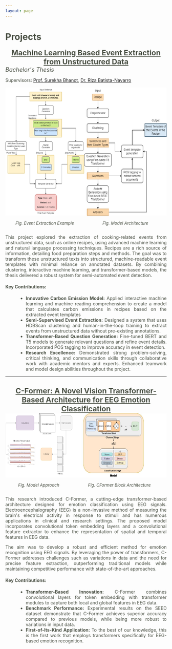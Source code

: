 ```yaml
---
layout: page
---
```

<style>
    body {
        text-align: justify;
        color: #4a5044;
    }
    h1 {
        color: #4a5044;
        /* text-decoration: underline; */
        /* text-underline-offset: 10px */
        /* border: 1px solid red; */
    }
    h2 {
        color: #4a5044;
        text-decoration: underline;
        text-align: center;
        /* text-underline-offset: 10px */
    }
    .subheading-split{
        display:flex;
        justify-content: space-between;
        color: #4a5044;
        font-size: 18px;
    }
    .subheading-split-left-first {
        font-size: 23px;
        font-weight: 700;
        margin: 0px;
        padding: 0px;
        /* border:1px solid black; */
    }
    .subheading-split-right-first {
        font-size: 23px;
        font-weight: 400;
        margin: 0px;
        padding: 0px;
    }
    .content-list {
        margin-left:40px;
    }
    .courses-list {
        margin-left: 20px;
        font-size: 18px;
        color: #4a5044;
    }
    .bold-skills-content {
        color: #4a5044;
        font-weight: 400;
    }
    .bold-skills-content b {
        font-weight: 700;
    }
    .multiple-img-container {
        display: flex;
        justify-content: space-around;
    }
    .single-img-container {
        text-align: center;
        font-size: 13px;
    }
    .light-bold {
        font-weight: 660;
        color: #4a5044;
    }
</style>
<!-- ### Projects -->
<h1>Projects</h1>

  <div class="subheading-split">
    <div>
      <span><h2 class="subheading-split-left-first">Machine Learning Based Event Extraction from
        Unstructured Data</h2>
      <i>Bachelor's Thesis</i></span>
    </div>
  </div>
  <p>Supervisors: <a href="https://www.bits-pilani.ac.in/pilani/surekha-bhanot/">Prof. Surekha Bhanot</a>, <a href="https://personalpages.manchester.ac.uk/staff/riza.batista/">Dr. Riza Batista-Navarro</a></p>
  <div class="multiple-img-container">
    <div class="single-img-container">
        <img src="images/thesis_example.png" alt="Thesis Example" height="400"/>
        <p><i>Fig. Event Extraction Example</i></p>
    </div>
    <div class="single-img-container">
        <img src="images/thesis_full_model.png" alt="Example Image" height="400"/>
        <p><i>Fig. Model Architecture</i></p>
    </div>
  </div>
  <p>This project explored the extraction of cooking-related events from unstructured data, such as online recipes, using advanced machine learning and natural language processing techniques. Recipes are a rich source of information, detailing food preparation steps and methods. The goal was to transform these unstructured texts into structured, machine-readable event templates with minimal reliance on annotated datasets. By combining clustering, interactive machine learning, and transformer-based models, the thesis delivered a robust system for semi-automated event detection.</p>

<h4>Key Contributions:</h4>
<ul class="content-list">
    <li><b class="light-bold">Innovative Carbon Emission Model:</b> Applied interactive machine learning and machine reading comprehension to create a model that calculates carbon emissions in recipes based on the extracted event templates</li>
    <li><b class="light-bold">Semi-Supervised Event Extraction:</b> Designed a system that uses HDBScan clustering and human-in-the-loop training to extract events from unstructured data without pre-existing annotations.</li>
    <li><b class="light-bold">Transformer-Based Question Generation:</b> Fine-tuned BERT and T5 models to generate relevant questions and refine event details. Incorporated POS tagging to improve accuracy in event detection.</li>
    <li><b class="light-bold">Research Excellence:</b> Demonstrated strong problem-solving, critical thinking, and communication skills through collaborative work with academic mentors and experts. Enhanced teamwork and model design abilities throughout the project.</li>
</ul>
<hr>
<br>
<div class="subheading-split">
    <div>
      <span><h2 class="subheading-split-left-first">C-Former: A Novel Vision Transformer-Based Architecture for EEG Emotion Classification</h2></span>
    </div>
</div>
<div class="multiple-img-container">
    <div class="single-img-container">
        <img src="images/cformer_full_architecture.png" alt="CFormer Full Architecture" height="200"/>
        <p><i>Fig. Model Approach</i></p>
    </div>
    <div class="single-img-container">
        <img src="images/Cformer-Model.png" alt="CFormer Block Architecture" height="200"/>
        <p><i>Fig. CFormer Block Architecture</i></p>
    </div>
  </div>
<p>This research introduced C-Former, a cutting-edge transformer-based architecture designed for emotion classification using EEG signals. Electroencephalography (EEG) is a non-invasive method of measuring the brain's electrical activity in response to stimuli and has numerous applications in clinical and research settings. The proposed model incorporates convolutional token embedding layers and a convolutional feature extractor to enhance the representation of spatial and temporal features in EEG data.</p>

<p>The aim was to develop a robust and efficient method for emotion recognition using EEG signals. By leveraging the power of transformers, C-Former addresses challenges such as variations in data and the need for precise feature extraction, outperforming traditional models while maintaining competitive performance with state-of-the-art approaches.</p>

<h4>Key Contributions:</h4>
<ul class="content-list">
<li><b class="light-bold">Transformer-Based Innovation:</b> C-Former combines convolutional layers for token embedding with transformer modules to capture both local and global features in EEG data.</li>
<li><b class="light-bold">Benchmark Performance:</b> Experimental results on the SEED dataset demonstrate that C-Former achieves superior accuracy compared to previous models, while being more robust to variations in input data.</li>
<li><b class="light-bold">First-of-Its-Kind Application: </b>To the best of our knowledge, this is the first work that employs transformers specifically for EEG-based emotion recognition.</li>
</ul>